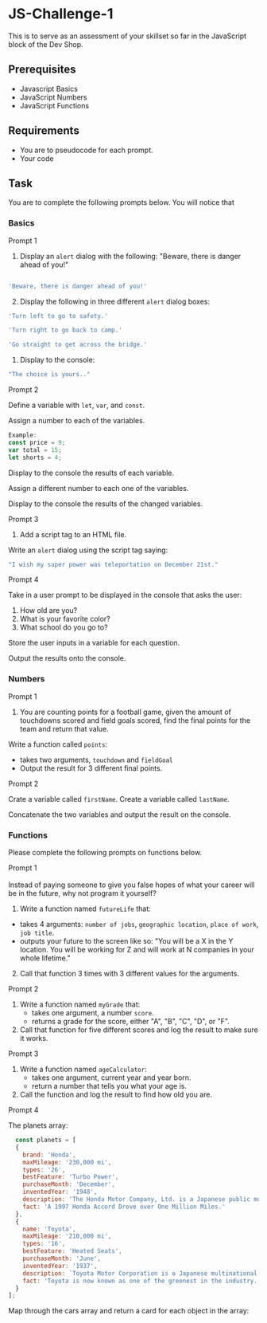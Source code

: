 # JS-Challenge-1

This is to serve as an assessment of your skillset so far in the JavaScript block of the Dev Shop. 

## Prerequisites 
- Javascript Basics
- JavaScript Numbers
- JavaScript Functions

## Requirements
- You are to pseudocode for each prompt.
- Your code

## Task 
You are to complete the following prompts below. You will notice that 


### Basics

Prompt 1  

1. Display an ``alert`` dialog with the following: "Beware, there is danger ahead of you!"

```js

'Beware, there is danger ahead of you!'

```

2. Display the following in three different ``alert`` dialog boxes:



```js
'Turn left to go to safety.'
```

```js
'Turn right to go back to camp.'
```

```js
'Go straight to get across the bridge.'
```


1. Display to the console:

```js
"The choice is yours.."
```
Prompt 2

Define a variable with ``let``, ``var``, and ``const``.

Assign a number to each of the variables.

```js
Example:
const price = 9;
var total = 15;
let shorts = 4;
```

Display to the console the results of each variable.

Assign a different number to each one of the variables.

Display to the console the results of the changed variables.

Prompt 3

1. Add a script tag to an HTML file.

Write an ``alert`` dialog using the script tag saying:

```js
"I wish my super power was teleportation on December 21st."
```

Prompt 4

Take in a user prompt to be displayed in the console that asks the user:

1. How old are you?
2. What is your favorite color?
3. What school do you go to?

Store the user inputs in a variable for each question.

Output the results onto the console.


### Numbers

Prompt 1 

1. You are counting points for a football game, given the amount of touchdowns scored and field goals scored, find the final points for the team and return that value.

Write a function called ``points``:
 - takes two arguments, ``touchdown`` and ``fieldGoal``
 - Output the result for 3 different final points.

Prompt 2

Crate a variable called ``firstName``.
Create a variable called ``lastName``.

Concatenate the two variables and output the result on the console.


### Functions 

Please complete the following prompts on functions below.

Prompt 1
<br>
<br>
Instead of paying someone to give you false hopes of what your career will be in the future, why not program it yourself? 

1. Write a function named ``futureLife`` that:
 - takes 4 arguments: ``number of jobs``, ``geographic location``, ``place of work``, ``job title``.
 - outputs your future to the screen like so: "You will be a X in the Y location. You will be working for Z and will work at N companies in your whole lifetime."
2. Call that function 3 times with 3 different values for the arguments.

Prompt 2

1. Write a function named ``myGrade`` that:
   - takes one argument, a number ``score``.
   - returns a grade for the score, either "A", "B", "C", "D", or "F".
2. Call that function for five different scores and log the result to make sure it works.



Prompt 3

1. Write a function named ``ageCalculator``:
   - takes one argument, current year and year born.
   - return a number that tells you what your age is.
2. Call the function and log the result to find how old you are.

Prompt 4

The planets array:

```js
  const planets = [
  {
    brand: 'Honda',
    maxMileage: '230,000 mi',
    types: '26',
    bestFeature: 'Turbo Power',
    purchaseMonth: 'December',
    inventedYear: '1948',
    description: 'The Honda Motor Company, Ltd. is a Japanese public multinational conglomerate corporation primarily known as a manufacturer of automobiles, motorcycles, and power equipment.',
    fact: 'A 1997 Honda Accord Drove over One Million Miles.'
  },
  {
    name: 'Toyota',
    maxMileage: '210,000 mi',
    types: '16',
    bestFeature: 'Heated Seats',
    purchaseMonth: 'June',
    inventedYear: '1937',
    description: `Toyota Motor Corporation is a Japanese multinational automotive manufacturer headquartered in Toyota, Aichi, Japan. It was founded by Kiichiro Toyoda and incorporated on August 28, 1937.`,
    fact: 'Toyota is now known as one of the greenest in the industry.'
  }
];
```
Map through the cars array and return a card for each object in the array:

